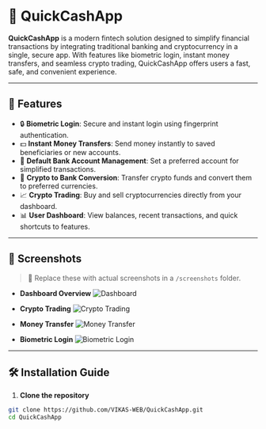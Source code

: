 # 💸 QuickCashApp

**QuickCashApp** is a modern fintech solution designed to simplify financial transactions by integrating traditional banking and cryptocurrency in a single, secure app. With features like biometric login, instant money transfers, and seamless crypto trading, QuickCashApp offers users a fast, safe, and convenient experience.

---

## 🚀 Features

- 🔒 **Biometric Login**: Secure and instant login using fingerprint authentication.
- 💵 **Instant Money Transfers**: Send money instantly to saved beneficiaries or new accounts.
- 🏦 **Default Bank Account Management**: Set a preferred account for simplified transactions.
- 🔁 **Crypto to Bank Conversion**: Transfer crypto funds and convert them to preferred currencies.
- 📈 **Crypto Trading**: Buy and sell cryptocurrencies directly from your dashboard.
- 📊 **User Dashboard**: View balances, recent transactions, and quick shortcuts to features.

---

## 📱 Screenshots

> 📸 Replace these with actual screenshots in a `/screenshots` folder.

- **Dashboard Overview**
  ![Dashboard](ScreenShots/image1.png)

- **Crypto Trading**
  ![Crypto Trading](ScreenShots/image2.png)

- **Money Transfer**
  ![Money Transfer](ScreenShots/image3.png)

- **Biometric Login**
  ![Biometric Login](ScreenShots/image4.png)

---

## 🛠️ Installation Guide

1. **Clone the repository**

```bash
git clone https://github.com/VIKAS-WEB/QuickCashApp.git
cd QuickCashApp
